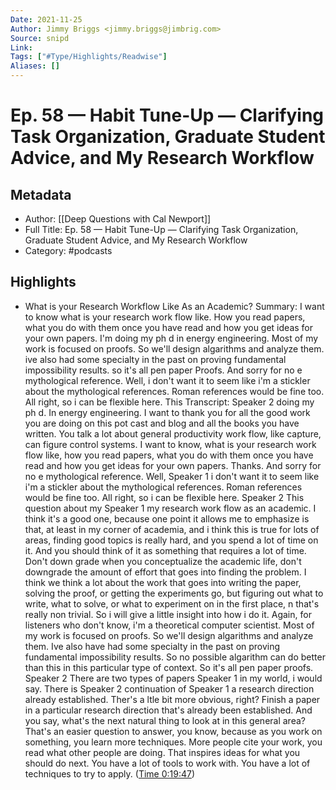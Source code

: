 ```yaml
---
Date: 2021-11-25
Author: Jimmy Briggs <jimmy.briggs@jimbrig.com>
Source: snipd
Link: 
Tags: ["#Type/Highlights/Readwise"]
Aliases: []
---
```

# Ep. 58 —  Habit Tune-Up —  Clarifying Task Organization, Graduate Student Advice, and My Research Workflow

## Metadata
- Author: [[Deep Questions with Cal Newport]]
- Full Title: Ep. 58 —  Habit Tune-Up —  Clarifying Task Organization, Graduate Student Advice, and My Research Workflow
- Category: #podcasts

## Highlights
- What is your Research Workflow Like As an Academic?
  Summary:
  I want to know what is your research work flow like. How you read papers, what you do with them once you have read and how you get ideas for your own papers. I'm doing my ph d in energy engineering. Most of my work is focused on proofs. So we'll design algarithms and analyze them. ive also had some specialty in the past on proving fundamental impossibility results. so it's all pen paper Proofs. And sorry for no e mythological reference. Well, i don't want it to seem like i'm a stickler about the mythological references. Roman references would be fine too. All right, so i can be flexible here. This
  Transcript:
  Speaker 2
  doing my ph d. In energy engineering. I want to thank you for all the good work you are doing on this pot cast and blog and all the books you have written. You talk a lot about general productivity work flow, like capture, can figure control systems. I want to know, what is your research work flow like, how you read papers, what you do with them once you have read and how you get ideas for your own papers. Thanks. And sorry for no e mythological reference. Well,
  Speaker 1
  i don't want it to seem like i'm a stickler about the mythological references. Roman references would be fine too. All right, so i can be flexible here.
  Speaker 2
  This question about my
  Speaker 1
  my research work flow as an academic. I think it's a good one, because one point it allows me to emphasize is that, at least in my corner of academia, and i think this is true for lots of areas, finding good topics is really hard, and you spend a lot of time on it. And you should think of it as something that requires a lot of time. Don't down grade when you conceptualize the academic life, don't downgrade the amount of effort that goes into finding the problem. I think we think a lot about the work that goes into writing the paper, solving the proof, or getting the experiments go, but figuring out what to write, what to solve, or what to experiment on in the first place, n that's really non trivial. So i will give a little insight into how i do it. Again, for listeners who don't know, i'm a theoretical computer scientist. Most of my work is focused on proofs. So we'll design algarithms and analyze them. Ive also have had some specialty in the past on proving fundamental impossibility results. So no possible algarithm can do better than this in this particular type of context. So it's all pen paper proofs.
  Speaker 2
  There are two types of papers
  Speaker 1
  in my world, i would say. There is
  Speaker 2
  continuation of
  Speaker 1
  a research direction already established. Ther's a ltle bit more obvious, right? Finish a paper in a particular research direction that's already been established. And you say, what's the next natural thing to look at in this general area? That's an easier question to answer, you know, because as you work on something, you learn more techniques. More people cite your work, you read what other people are doing. That inspires ideas for what you should do next. You have a lot of tools to work with. You have a lot of techniques to try to apply. ([Time 0:19:47](https://share.snipd.com/snip/e55b36a6-ff0f-4156-816d-bfd2273e8029))
